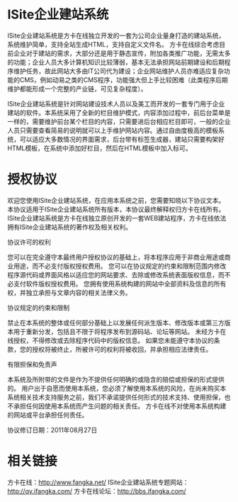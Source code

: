 ISite企业建站系统
=====

ISite企业建站系统是方卡在线独立开发的一套为公司企业量身打造的建站系统，系统维护简单，支持全站生成HTML，支持自定义文件名。
方卡在线综合考虑目前企业对于建站的需求，大部分还是用于静态宣传，附加各类推广功能，无需太多的功能；企业人员大多计算机知识比较薄弱，基本无法承担网站前期建设和后期程序维护任务，故此网站大多由IT公司代为建设；企业网站维护人员亦难适应复杂功能的CMS，例如动易之类的CMS程序，功能强大但上手比较困难（此类程序后期维护都能形成一个完整的产业链，可见复杂程度）。

ISite企业建站系统是针对网站建设技术人员以及美工而开发的一套专门用于企业建站的软件。本系统采用了全新的栏目维护模式，内容添加过程中，前后台菜单是一样的，需要维护前台某个栏目的内容，只需要进后台相应栏目即可，一般的企业人员只需要查看简易的说明就可以上手维护网站内容。通过自由度极高的模板系统，可以适应大多数情况的界面需求，后台带有标签生成器，建站只需要构架好HTML模板，在系统中添加好栏目，然后在HTML模板中加入标可。

授权协议
=====

欢迎您使用ISite企业建站系统，在应用本系统之前，您需要知晓以下协议文本。
本协议适用于ISite企业建站系统所有版本，本协议最终解释权归方卡在线所有。
ISite企业建站系统是方卡在线独立原创开发的一套WEB建站程序，方卡在线依法拥有ISite企业建站系统的著作权及相关权利。
    
协议许可的权利
    
您可以在完全遵守本最终用户授权协议的基础上，将本程序应用于非商业用途或商业用途，而不必支付版权授权费用。
您可以在协议规定的约束和限制范围内修改程序源代码或界面风格以适应您的网站要求、去除或修改系统表面版权信息，而不必支付软件版权授权费用。
您拥有使用系统构建的网站中全部资料及信息的所有权，并独立承担与文章内容的相关法律义务。
    
协议规定的约束和限制
    
禁止在本系统的整体或任何部分基础上以发展任何派生版本、修改版本或第三方版本用于重新分发，包括且不限于将程序发布到源码站、论坛等网站。
未经方卡在线授权，不得修改或去除程序代码中的版权信息。
如果您未能遵守本协议的条款，您的授权将被终止，所被许可的权利将被收回，并承担相应法律责任。
    
有限担保和免责声
    
本系统及所附带的文件是作为不提供任何明确的或隐含的赔偿或担保的形式提供的。
用户出于自愿而使用本系统，您必须了解使用本系统的风险，在尚未购买本系统相关技术支持服务之前，我们不承诺提供任何形式的技术支持、使用担保，也不承担任何因使用本系统而产生问题的相关责任。
方卡在线不对使用本系统构建的网站或平台承担任何责任。

协议修订日期：2011年08月27日

相关链接
=====

方卡在线：http://www.fangka.net/
ISite企业建站系统专题网站：http://qy.ifangka.com/
方卡在线论坛：http://bbs.ifangka.com/

